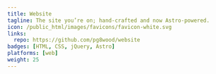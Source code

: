 ```yaml
---
title: Website
tagline: The site you’re on; hand-crafted and now Astro‑powered.
icon: /public_html/images/favicons/favicon-white.svg
links:
  repo: https://github.com/pg8wood/website
badges: [HTML, CSS, jQuery, Astro]
platforms: [web]
weight: 25
---
```

